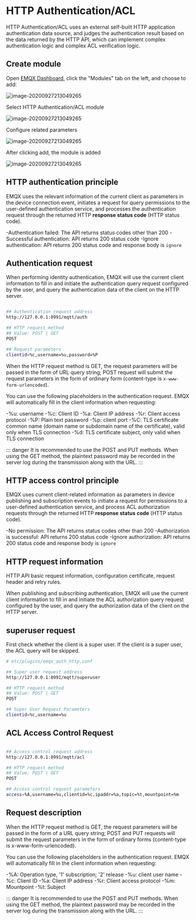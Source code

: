 # HTTP Authentication/ACL

HTTP Authentication/ACL uses an external self-built HTTP application authentication data source, and judges the authentication result based on the data returned by the HTTP API, which can implement complex authentication logic and complex ACL verification logic.

## Create module

Open [EMQX Dashboard](http://127.0.0.1:18083/#/modules), click the "Modules" tab on the left, and choose to add:

![image-20200927213049265](./assets/modules.png)

Select HTTP Authentication/ACL module

![image-20200927213049265](./assets/auth_http2.png)

Configure related parameters

![image-20200927213049265](./assets/auth_http3.png)

After clicking add, the module is added

![image-20200927213049265](./assets/auth_http4.png)


## HTTP authentication principle

EMQX uses the relevant information of the current client as parameters in the device connection event, initiates a request for query permissions to the user-defined authentication service, and processes the authentication request through the returned HTTP **response status code** (HTTP status code).

 -Authentication failed: The API returns status codes other than 200
 -Successful authentication: API returns 200 status code
 -Ignore authentication: API returns 200 status code and response body is `ignore`


## Authentication request

When performing identity authentication, EMQX will use the current client information to fill in and initiate the authentication query request configured by the user, and query the authentication data of the client on the HTTP server.

```bash

## Authentication request address
http://127.0.0.1:8991/mqtt/auth

## HTTP request method
## Value: POST | GET
POST

## Request parameters
clientid=%c,username=%u,password=%P
```

When the HTTP request method is GET, the request parameters will be passed in the form of URL query string; POST request will submit the request parameters in the form of ordinary form (content-type is `x-www-form-urlencoded`).

You can use the following placeholders in the authentication request. EMQX will automatically fill in the client information when requesting:

-%u: username
-%c: Client ID
-%a: Client IP address
-%r: Client access protocol
-%P: Plain text password
-%p: client port
-%C: TLS certificate common name (domain name or subdomain name of the certificate), valid only when TLS connection
-%d: TLS certificate subject, only valid when TLS connection

::: danger
It is recommended to use the POST and PUT methods. When using the GET method, the plaintext password may be recorded in the server log during the transmission along with the URL.
:::


## HTTP access control principle

EMQX uses current client-related information as parameters in device publishing and subscription events to initiate a request for permissions to a user-defined authentication service, and process ACL authorization requests through the returned HTTP **response status code** (HTTP status code).

 -No permission: The API returns status codes other than 200
 -Authorization is successful: API returns 200 status code
 -Ignore authorization: API returns 200 status code and response body is `ignore`

## HTTP request information

HTTP API basic request information, configuration certificate, request header and retry rules.

When publishing and subscribing authentication, EMQX will use the current client information to fill in and initiate the ACL authorization query request configured by the user, and query the authorization data of the client on the HTTP server.

## superuser request

First check whether the client is a super user. If the client is a super user, the ACL query will be skipped.

```bash
# etc/plugins/emqx_auth_http.conf

## Super user request address
http://127.0.0.1:8991/mqtt/superuser

## HTTP request method
## Value: POST | GET
POST

## Super User Request Parameters
clientid=%c,username=%u
```

## ACL Access Control Request

```bash

## Access control request address
http://127.0.0.1:8991/mqtt/acl

## HTTP request method
## Value: POST | GET
POST

## Access control request parameters
access=%A,username=%u,clientid=%c,ipaddr=%a,topic=%t,mountpoint=%m

```

## Request description

When the HTTP request method is GET, the request parameters will be passed in the form of a URL query string; POST and PUT requests will submit the request parameters in the form of ordinary forms (content-type is x-www-form-urlencoded).

You can use the following placeholders in the authentication request. EMQX will automatically fill in the client information when requesting:

-%A: Operation type, '1' subscription; '2' release
-%u: client user name
-%c: Client ID
-%a: Client IP address
-%r: Client access protocol
-%m: Mountpoint
-%t: Subject

::: danger
It is recommended to use the POST and PUT methods. When using the GET method, the plaintext password may be recorded in the server log during the transmission along with the URL.
:::
